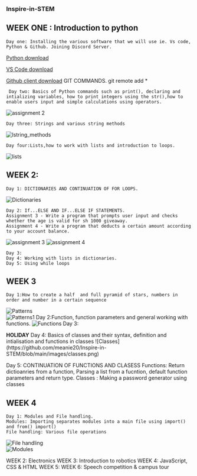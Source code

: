 ### Inspire-in-STEM
## WEEK ONE : Introduction to python
    Day one: Installing the various software that we will use ie. Vs code, Python & Github. Joining Discord Server.
[Python download](https://www.python.org/downloads/windows/)

[VS Code download](https://code.visualstudio.com/download)

[Github client download](https://desktop.github.com/)
GIT COMMANDS.
git remote add *
 
     Day two: Basics of Python commands such as print(), declaring and intializing variables, how to print integers using the str(),how to enable users input and simple calculations using operators.
![assignment 2](https://github.com/meanie20/Inspire-in-STEM/blob/main/images/Assignment%202.png)    

    Day three: Strings and various string methods
![lstring_methods](https://github.com/meanie20/Inspire-in-STEM/blob/main/images/String%20methods.png)

    Day four:Lists,how to work with lists and introduction to loops.
![lists](https://github.com/meanie20/Inspire-in-STEM/blob/main/images/Lists.png)

## WEEK 2:
    Day 1: DICTIONARIES AND CONTINUATION OF FOR LOOPS.
![Dictionaries](https://github.com/meanie20/Inspire-in-STEM/blob/main/images/Lists.png)

    Day 2: If...ELSE AND IF...ELSE IF STATEMENTS.
    Assignment 3 - Write a program that prompts user input and checks whether the age is valid for sh 1000 giveaway.
    Assignment 4 - Write a program that deducts a certain amount according to your account balance.

![assignment 3](https://github.com/meanie20/Inspire-in-STEM/blob/main/images/Assignment%203.png)
![assignment 4](https://github.com/meanie20/Inspire-in-STEM/blob/main/images/Assignment%204.png)

    Day 3:
    Day 4: Working with lists in dictionaries.
    Day 5: Using while loops
 

## WEEK 3
    Day 1:How to create a half  and full pyramid of stars, numbers in order and number in a certain sequence
![Patterns](https://github.com/meanie20/Inspire-in-STEM/blob/main/images/Patterns.png)  
![Patterns1](https://github.com/meanie20/Inspire-in-STEM/blob/main/images/Patters1.png)
    Day 2:Function, function parameters and general working with functions.
![Functions](https://github.com/meanie20/Inspire-in-STEM/blob/main/images/Functions.png)
    Day 3: <html>
<body>
<b>HOLIDAY</b>
</body>
</html>
    Day 4: Basics of classes and their syntax, definition and intialisation and functions in classes
![Classes](https://github.com/meanie20/Inspire-in-STEM/blob/main/images/classes.png)

Day 5: CONTINUATION OF FUNCTIONS AND CLASESS
    Functions: Return dictioanries from a function, Parsing a list from a fucntion, default function parameters and return type.
    Classes : Making a password generator using classes
## WEEK 4
    Day 1: Modules and File handling.
    Modules: Importing separates modules into a main file using import() and from() import()
    File handling: Various file operations
![File handling](https://github.com/meanie20/Inspire-in-STEM/blob/main/images/file%20handling.png)  
![Modules](https://github.com/meanie20/Inspire-in-STEM/blob/main/images/modules.png)







WEEK 2:  Electronics
WEEK 3:  Introduction to robotics
WEEK 4: JavaScript, CSS & HTML
WEEK 5: 
WEEK 6: Speech competition & campus tour